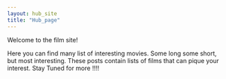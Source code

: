 ```yaml
---
layout: hub_site
title: "Hub_page"
---
```

Welcome to the film site!

Here you can find many list of interesting movies. Some long some short, but most interesting.
These posts contain lists of films that can pique your interest.
Stay Tuned for more !!!!